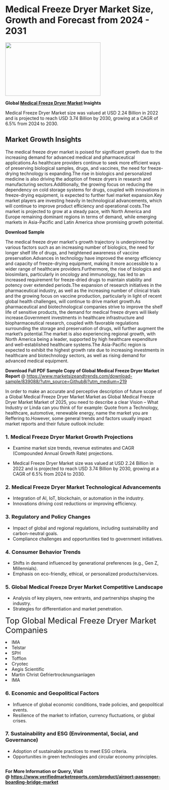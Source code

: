 <H1>Medical Freeze Dryer Market Size, Growth and Forecast from 2024 - 2031</H1><img class="aligncenter size-medium wp-image-584254" src="https://thirdeyenews.in/wp-content/uploads/2024/09/Global-Market-Research-300x168.jpeg" alt="" width="300" height="168" /><p><strong>Global&nbsp;<a href="https://www.marketsizeandtrends.com/download-sample/839088/?utm_source=Github8j?utm_medium=219">Medical Freeze Dryer Market</a> Insights</strong></p><p>Medical Freeze Dryer Market size was valued at USD 2.24 Billion in 2022 and is projected to reach USD 3.74 Billion by 2030, growing at a CAGR of 6.5% from 2024 to 2030.</p><p><h2>Market Growth Insights</h2> <p>The medical freeze dryer market is poised for significant growth due to the increasing demand for advanced medical and pharmaceutical applications.As healthcare providers continue to seek more efficient ways of preserving biological samples, drugs, and vaccines, the need for freeze-drying technology is expanding.The rise in biologics and personalized medicine is also driving the adoption of freeze dryers in research and manufacturing sectors.Additionally, the growing focus on reducing the dependency on cold storage systems for drugs, coupled with innovations in freeze-drying equipment, is expected to further fuel market expansion.Key market players are investing heavily in technological advancements, which will continue to improve product efficiency and operational costs.The market is projected to grow at a steady pace, with North America and Europe remaining dominant regions in terms of demand, while emerging markets in Asia-Pacific and Latin America show promising growth potential.</p> <p><strong>Download Sample</strong></p> <p>The medical freeze dryer market's growth trajectory is underpinned by various factors such as an increasing number of biologics, the need for longer shelf life of drugs, and heightened awareness of vaccine preservation.Advances in technology have improved the energy efficiency and capacity of freeze-drying equipment, making it more accessible to a wider range of healthcare providers.Furthermore, the rise of biologics and biosimilars, particularly in oncology and immunology, has led to an increased requirement for freeze-dried drugs to maintain stability and potency over extended periods.The expansion of research initiatives in the pharmaceutical industry, as well as the increasing number of clinical trials and the growing focus on vaccine production, particularly in light of recent global health challenges, will continue to drive market growth.As pharmaceutical and biotechnological companies strive to improve the shelf life of sensitive products, the demand for medical freeze dryers will likely increase.Government investments in healthcare infrastructure and biopharmaceutical research, coupled with favorable regulations surrounding the storage and preservation of drugs, will further augment the market’s potential.The market is also experiencing regional growth, with North America being a leader, supported by high healthcare expenditure and well-established healthcare systems.The Asia-Pacific region is expected to exhibit the highest growth rate due to increasing investments in healthcare and biotechnology sectors, as well as rising demand for advanced medical equipment.<p><span class=""><strong>Download Full PDF Sample Copy of Global Medical Freeze Dryer Market Report</strong> @ <a href="https://www.marketsizeandtrends.com/download-sample/839088/?utm_source=Github8j?utm_medium=219" target="_blank">https://www.marketsizeandtrends.com/download-sample/839088/?utm_source=Github8j?utm_medium=219</a></span></p><p>In order to make an accurate and perceptive description of future scope of a Global&nbsp;Medical Freeze Dryer Market Market as Global&nbsp;Medical Freeze Dryer Market Market of 2025, you need to describe a clear Vision &ndash; What Industry or Linda can you think of for example: Quote from a Technology, healthcare, automotive, renewable energy, name the market you are Reffering to.However, some general trends and factors usually impact market reports and their future outlook include:</p><h3>1.&nbsp;<strong>Medical Freeze Dryer Market Growth Projections</strong></h3><ul><li>Examine market size trends, revenue estimates and CAGR (Compounded Annual Growth Rate) projections.</li><li><p>Medical Freeze Dryer Market size was valued at USD 2.24 Billion in 2022 and is projected to reach USD 3.74 Billion by 2030, growing at a CAGR of 6.5% from 2024 to 2030.</p></li></ul><h3>2.&nbsp;<strong>Medical Freeze Dryer Market Technological Advancements</strong></h3><ul><li>Integration of AI, IoT, blockchain, or automation in the industry.</li><li>Innovations driving cost reductions or improving efficiency.</li></ul><h3>3.&nbsp;<strong>Regulatory and Policy Changes</strong></h3><ul><li>Impact of global and regional regulations, including sustainability and carbon-neutral goals.</li><li>Compliance challenges and opportunities tied to government initiatives.</li></ul><h3>4.&nbsp;<strong>Consumer Behavior Trends</strong></h3><ul><li>Shifts in demand influenced by generational preferences (e.g., Gen Z, Millennials).</li><li>Emphasis on eco-friendly, ethical, or personalized products/services.</li></ul><h3>5.&nbsp;<strong>Global Medical Freeze Dryer Market Competitive Landscape</strong></h3><ul><li>Analysis of key players, new entrants, and partnerships shaping the industry.</li><li>Strategies for differentiation and market penetration.</li></ul><p data-pm-slice="1 1 []"><span style="color: inherit; font-family: inherit; font-size: 25px;">Top Global Medical Freeze Dryer Market Companies</span></p><div class="" data-test-id=""><p><li>IMA</li><li> Telstar</li><li> SPH</li><li> Tofflon</li><li> Cryotec</li><li> Aegis Scientific</li><li> Martin Christ Gefriertrocknungsanlagen</li><li> IMA</li></p></div><h3>6.&nbsp;<strong>Economic and Geopolitical Factors</strong></h3><ul><li>Influence of global economic conditions, trade policies, and geopolitical events.</li><li>Resilience of the market to inflation, currency fluctuations, or global crises.</li></ul><h3>7.&nbsp;<strong>Sustainability and ESG (Environmental, Social, and Governance)</strong></h3><ul><li>Adoption of sustainable practices to meet ESG criteria.</li><li>Opportunities in green technologies and circular economy principles.</li></ul><h2><strong style="font-size: 14px;">For More Information or Query, Visit @&nbsp;</strong><a style="background-color: #ffffff; font-size: 14px;" href="https://www.marketsizeandtrends.com/report/medical-freeze-dryer-market/" target="_blank">https://www.verifiedmarketreports.com/product/airport-passenger-boarding-bridge-market</a></h2>